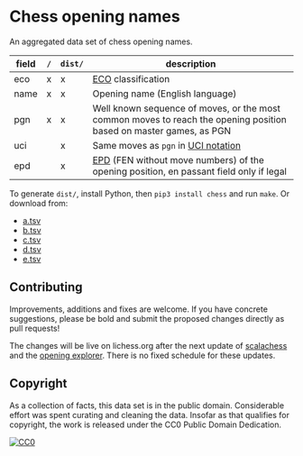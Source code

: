 Chess opening names
===================

An aggregated data set of chess opening names.

field | `/` | `dist/` | description
--- | --- | --- | ---
eco | x | x | [ECO](https://en.wikipedia.org/wiki/Encyclopaedia_of_Chess_Openings) classification
name | x | x | Opening name (English language)
pgn | x | x| Well known sequence of moves, or the most common moves to reach the opening position based on master games, as PGN
uci | | x | Same moves as `pgn` in [UCI notation](https://backscattering.de/chess/uci/#move)
epd | | x | [EPD](https://www.chessprogramming.org/Extended_Position_Description) (FEN without move numbers) of the opening position, en passant field only if legal

To generate `dist/`, install Python, then `pip3 install chess` and run `make`.
Or download from:

* [a.tsv](https://lichess-org.github.io/chess-openings/a.tsv)
* [b.tsv](https://lichess-org.github.io/chess-openings/b.tsv)
* [c.tsv](https://lichess-org.github.io/chess-openings/c.tsv)
* [d.tsv](https://lichess-org.github.io/chess-openings/d.tsv)
* [e.tsv](https://lichess-org.github.io/chess-openings/e.tsv)

Contributing
------------

Improvements, additions and fixes are welcome. If you have concrete
suggestions, please be bold and submit the proposed changes directly as pull
requests!

The changes will be live on lichess.org after the next update of
[scalachess](https://github.com/lichess-org/scalachess) and the
[opening explorer](https://github.com/lichess-org/lila-openingexplorer). There
is no fixed schedule for these updates.

Copyright
---------

As a collection of facts, this data set is in the public domain.
Considerable effort was spent curating and cleaning the data. Insofar as that
qualifies for copyright, the work is released under the
CC0 Public Domain Dedication.

[![CC0](https://i.creativecommons.org/p/zero/1.0/88x31.png)](https://creativecommons.org/publicdomain/zero/1.0/)
